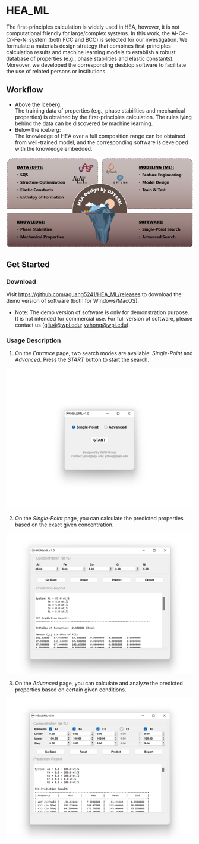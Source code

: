 # HEA_ML
The first-principles calculation is widely used in HEA, however, it is not computational friendly for large/complex systems. In this work, the Al-Co-Cr-Fe-Ni system (both FCC and BCC) is selected for our investigation. We formulate a materials design strategy that combines first-principles calculation results and machine learning models to establish a robust database of properties (e.g., phase stabilities and elastic constants). Moreover, we developed the corresponding desktop software to facilitate the use of related persons or institutions. 

## Workflow
* Above the iceberg:  
The training data of properties (e.g., phase stabilities and mechanical properties) is obtained by the first-principles calculation. The rules lying behind the data can be discovered by machine learning.
* Below the iceberg:  
The knowledge of HEA over a full composition range can be obtained from well-trained model, and the corresponding software is developed with the knowledge embedded.

![alt demo0_graphical_abstract](res/demo0_graphical_abstract.png)

## Get Started
### Download
Visit https://github.com/aguang5241/HEA_ML/releases to download the demo version of software (both for Windows/MacOS). 
* Note: The demo version of software is only for demonstration purpose. It is not intended for commercial use. For full version of software, please contact us (gliu4@wpi.edu; yzhong@wpi.edu).

### Usage Description
1. On the *Entrance* page, two search modes are available: *Single-Point* and *Advanced*. Press the *START* button to start the search.

![alt demo1_entrance](res/demo1_entrance.png)
<!-- <img src="res/demo1_entrance.png" width = "300" height = "200" alt="demo1_entrance" align=center /> -->

2. On the *Single-Point* page, you can calculate the predicted properties based on the exact given concentration.

![alt demo2_single_point](res/demo2_single_point.png)
<!-- <img src="res/demo2_single_point.png" width = "300" height = "200" alt="demo2_single_point" align=center /> -->

3. On the *Advanced* page, you can calculate and analyze the predicted properties based on certain given conditions.

![alt demo3_advanced](res/demo3_advanced.png)
<!-- <img src="res/demo3_advanced.png" width = "300" height = "200" alt="demo3_advanced" align=center /> -->
